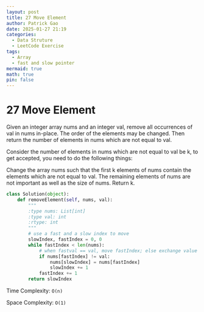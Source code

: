 ```yaml
---
layout: post
title: 27 Move Element
author: Patrick Gao
date: 2025-01-27 21:19
categories:
  - Data Struture
  - LeetCode Exercise
tags:
  - Array
  - fast and slow pointer
mermaid: true
math: true
pin: false
---
```


# 27 Move Element

Given an integer array nums and an integer val, remove all occurrences of val in nums in-place. The order of the elements may be changed. Then return the number of elements in nums which are not equal to val.

Consider the number of elements in nums which are not equal to val be k, to get accepted, you need to do the following things:

Change the array nums such that the first k elements of nums contain the elements which are not equal to val. The remaining elements of nums are not important as well as the size of nums.
Return k.


```python
class Solution(object):
    def removeElement(self, nums, val):
        """
        :type nums: List[int]
        :type val: int
        :rtype: int
        """
        # use a fast and a slow index to move
        slowIndex, fastIndex = 0, 0
        while fastIndex < len(nums):
            # when fastval == val, move fastIndex; else exchange value and move both
            if nums[fastIndex] != val:
                nums[slowIndex] = nums[fastIndex]
                slowIndex += 1
            fastIndex += 1
        return slowIndex

```



Time Complexity: `O(n)`

Space Complexity: `O(1)`